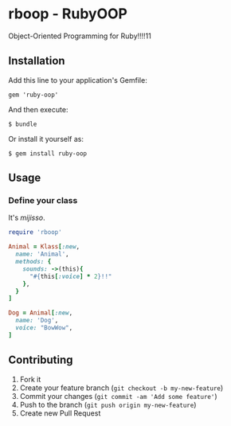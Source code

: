 rboop - RubyOOP
===============

Object-Oriented Programming for Ruby!!!!11

Installation
-------------

Add this line to your application's Gemfile:

    gem 'ruby-oop'

And then execute:

    $ bundle

Or install it yourself as:

    $ gem install ruby-oop

Usage
-----

### Define your class

It's *mijisso*.

```ruby
require 'rboop'

Animal = Klass[:new,
  name: 'Animal',
  methods: {
    sounds: ->(this){
      "#{this[:voice] * 2}!!"
    },
  }
]

Dog = Animal[:new,
  name: 'Dog',
  voice: "BowWow",
]
```

## Contributing

1. Fork it
2. Create your feature branch (`git checkout -b my-new-feature`)
3. Commit your changes (`git commit -am 'Add some feature'`)
4. Push to the branch (`git push origin my-new-feature`)
5. Create new Pull Request
